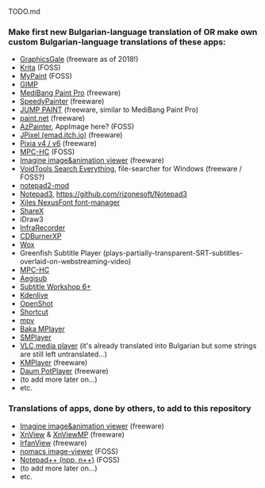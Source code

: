 TODO.md

### Make first new Bulgarian-language translation of OR make own custom Bulgarian-language translations of these apps: ###
* [GraphicsGale](https://graphicsgale.com/us/download.html) (freeware as of 2018!)
* [Krita](http://krita.org) (FOSS)
* [MyPaint](http://mypaint.org/) (FOSS)
* [GIMP](https://www.gimp.org/)
* [MediBang Paint Pro](https://medibangpaint.com/en/pc/) (freeware)
* [SpeedyPainter](http://speedypainter.altervista.org) (freeware)
* [JUMP PAINT](https://medibangpaint.com/en/) (freeware, similar to MediBang Paint Pro)
* [paint.net](http://getpaint.net) (freeware)
* [AzPainter](https://osdn.net/projects/azpainter/), AppImage here? (FOSS)
* [JPixel (emad.itch.io)](https://emad.itch.io/jpixel) (freeware)
* [Pixia v4 / v6](http://www.ne.jp/asahi/mighty/knight/download.html) (freeware)
* [MPC-HC](http://mpc-hc.org) (FOSS)
* [Imagine image&animation viewer](http://www.nyam.pe.kr/dev/imagine/) (freeware)
* [VoidTools Search Everything](https://voidtools.com/), file-searcher for Windows (freeware / FOSS?)
* [notepad2-mod](https://xhmikosr.github.io/notepad2-mod/)
* [Notepad3](https://www.rizonesoft.com/downloads/notepad3/), https://github.com/rizonesoft/Notepad3
* [Xiles NexusFont font-manager](http://www.xiles.net/)
* [ShareX](https://getsharex.com/)
* iDraw3
* [InfraRecorder](http://infrarecorder.org/)
* [CDBurnerXP](https://cdburnerxp.se/)
* [Wox](http://www.wox.one/)
* Greenfish Subtitle Player (plays-partially-transparent-SRT-subtitles-overlaid-on-webstreaming-video)
* [MPC-HC](https://mpc-hc.org/)
* [Aegisub](http://www.aegisub.org/)
* [Subtitle Workshop 6+](http://subworkshop.sourceforge.net/download.php)
* [Kdenlive](https://kdenlive.org/en/download/)
* [OpenShot](https://www.openshot.org/)
* [Shortcut](https://shotcut.org/download/)
* [mpv](https://mpv.io/)
* [Baka MPlayer](http://bakamplayer.u8sand.net/)
* [SMPlayer](https://www.smplayer.info/)
* [VLC media player](https://www.videolan.org/vlc/) (it's already translated into Bulgarian but some strings are still left untranslated...)
* [KMPlayer](http://www.kmplayer.com/) (freeware)
* [Daum PotPlayer](https://potplayer.daum.net/) (freeware)
* (to add more later on...)
* etc.

### Translations of apps, done by others, to add to this repository ###
* [Imagine image&animation viewer](http://www.nyam.pe.kr/dev/imagine/) (freeware)
* [XnView](https://www.xnview.com/en/) & [XnViewMP](https://www.xnview.com/en/xnviewmp/) (freeware)
* [IrfanView](https://www.irfanview.com/) (freeware)
* [nomacs image-viewer](https://nomacs.org/) (FOSS)
* [Notepad++ (npp, n++)](https://notepad-plus-plus.org/) (FOSS)
* (to add more later on...)
* etc.
